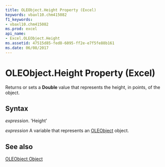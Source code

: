 ```yaml
---
title: OLEObject.Height Property (Excel)
keywords: vbaxl10.chm415082
f1_keywords:
- vbaxl10.chm415082
ms.prod: excel
api_name:
- Excel.OLEObject.Height
ms.assetid: 47515d85-fed8-6095-ff2e-e7f5fe88b161
ms.date: 06/08/2017
---
```



# OLEObject.Height Property (Excel)

Returns or sets a  **Double** value that represents the height, in points, of the object.


## Syntax

 _expression_. 'Height'

 _expression_ A variable that represents an [OLEObject](./Excel.OLEObject.md) object.


## See also


[OLEObject Object](Excel.OLEObject.md)


